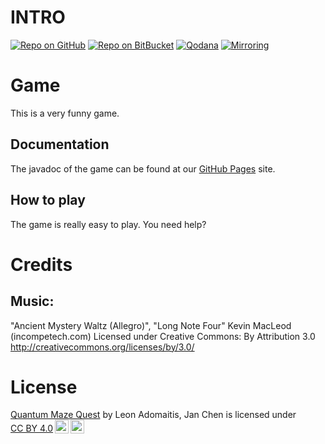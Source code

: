 # INTRO
[![Repo on GitHub](https://img.shields.io/badge/repo-GitHub-3D76C2.svg)](https://github.com/GunniBusch/FOPGame.git)
[![Repo on BitBucket](https://img.shields.io/badge/repo-BitBucket-1F5081.svg)](https://bitbucket.ase.in.tum.de/scm/fophn2324infun2324projectworkx/fophn2324infun2324projectworkx-pyxellabs.git)
[![Qodana](https://github.com/GunniBusch/FOPGame/actions/workflows/qodana_code_quality.yml/badge.svg)](https://github.com/GunniBusch/FOPGame/actions/workflows/qodana_code_quality.yml)
[![Mirroring](https://github.com/GunniBusch/FOPGame/actions/workflows/sync.yml/badge.svg)](https://github.com/GunniBusch/FOPGame/actions/workflows/sync.yml)

# Game
This is a very funny game.
## Documentation
The javadoc of the game can be found at our [GitHub Pages](https://gunnibusch.github.io/FOPGame/) site.
## How to play
The game is really easy to play. You need help?
# Credits
## Music:
"Ancient Mystery Waltz (Allegro)", "Long Note Four"
Kevin MacLeod (incompetech.com)
Licensed under Creative Commons: By Attribution 3.0
http://creativecommons.org/licenses/by/3.0/
# License
<p xmlns:cc="http://creativecommons.org/ns#" xmlns:dct="http://purl.org/dc/terms/"><a property="dct:title" rel="cc:attributionURL" href="https://github.com/GunniBusch/FOPGame/">Quantum Maze Quest</a> by <span property="cc:attributionName">Leon Adomaitis, Jan Chen</span> is licensed under <a href="http://creativecommons.org/licenses/by/4.0/?ref=chooser-v1" target="_blank" rel="license noopener noreferrer" style="display:inline-block;">CC BY 4.0<img style="height:22px!important;margin-left:3px;vertical-align:text-bottom;" src="https://mirrors.creativecommons.org/presskit/icons/cc.svg?ref=chooser-v1"><img style="height:22px!important;margin-left:3px;vertical-align:text-bottom;" src="https://mirrors.creativecommons.org/presskit/icons/by.svg?ref=chooser-v1"></a></p>


